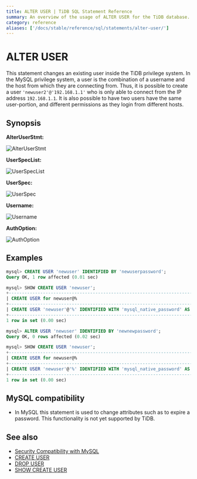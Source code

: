 ```yaml
---
title: ALTER USER | TiDB SQL Statement Reference
summary: An overview of the usage of ALTER USER for the TiDB database.
category: reference
aliases: ['/docs/stable/reference/sql/statements/alter-user/']
---
```


# ALTER USER

This statement changes an existing user inside the TiDB privilege system. In the MySQL privilege system, a user is the combination of a username and the host from which they are connecting from. Thus, it is possible to create a user `'newuser2'@'192.168.1.1'` who is only able to connect from the IP address `192.168.1.1`. It is also possible to have two users have the same user-portion, and different permissions as they login from different hosts.

## Synopsis

**AlterUserStmt:**

![AlterUserStmt](/media/sqlgram/AlterUserStmt.png)

**UserSpecList:**

![UserSpecList](/media/sqlgram/UserSpecList.png)

**UserSpec:**

![UserSpec](/media/sqlgram/UserSpec.png)

**Username:**

![Username](/media/sqlgram/Username.png)

**AuthOption:**

![AuthOption](/media/sqlgram/AuthOption.png)

## Examples

```sql
mysql> CREATE USER 'newuser' IDENTIFIED BY 'newuserpassword';
Query OK, 1 row affected (0.01 sec)

mysql> SHOW CREATE USER 'newuser';
+----------------------------------------------------------------------------------------------------------------------------------------------------------------------+
| CREATE USER for newuser@%                                                                                                                                            |
+----------------------------------------------------------------------------------------------------------------------------------------------------------------------+
| CREATE USER 'newuser'@'%' IDENTIFIED WITH 'mysql_native_password' AS '*5806E04BBEE79E1899964C6A04D68BCA69B1A879' REQUIRE NONE PASSWORD EXPIRE DEFAULT ACCOUNT UNLOCK |
+----------------------------------------------------------------------------------------------------------------------------------------------------------------------+
1 row in set (0.00 sec)

mysql> ALTER USER 'newuser' IDENTIFIED BY 'newnewpassword';
Query OK, 0 rows affected (0.02 sec)

mysql> SHOW CREATE USER 'newuser';
+----------------------------------------------------------------------------------------------------------------------------------------------------------------------+
| CREATE USER for newuser@%                                                                                                                                            |
+----------------------------------------------------------------------------------------------------------------------------------------------------------------------+
| CREATE USER 'newuser'@'%' IDENTIFIED WITH 'mysql_native_password' AS '*FB8A1EA1353E8775CA836233E367FBDFCB37BE73' REQUIRE NONE PASSWORD EXPIRE DEFAULT ACCOUNT UNLOCK |
+----------------------------------------------------------------------------------------------------------------------------------------------------------------------+
1 row in set (0.00 sec)
```

## MySQL compatibility

* In MySQL this statement is used to change attributes such as to expire a password. This functionality is not yet supported by TiDB.

## See also

* [Security Compatibility with MySQL](/security-compatibility-with-mysql.md)
* [CREATE USER](/sql-statements/sql-statement-create-user.md)
* [DROP USER](/sql-statements/sql-statement-drop-user.md)
* [SHOW CREATE USER](/sql-statements/sql-statement-show-create-user.md)
